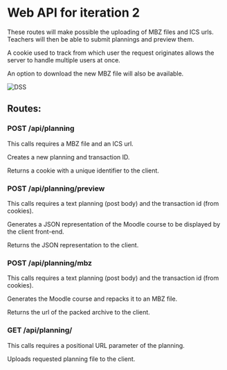 # Web API for iteration 2

These routes will make possible the uploading of MBZ files and ICS urls. Teachers will then be able to submit plannings and preview them.

A cookie used to track from which user the request originates allows the server to handle multiple users at once.

An option to download the new MBZ file will also be available.


![DSS](http://plantuml.com:80/plantuml/png/hP2nRiCm34HtVSMDpP0V28eEwTIXI-sf6o7JaLAPD2WbRl--Kbq4pU2j6WI8EjuzicVoWGtx9tHVkV1qGCSouFNuZZ4c1jN7otE7YoMtAfgsNziEUEDoCK4naao-H1N40GzUzIDotZcNL6SieLc9mgkCqIPgGeTw-etymfy5SoAHA2SiiOJjZBy-Z_kRpo_QR7oDl80o2ETScurhBREK7mpeY18Odb8D9dFrTkuVkDRVkuctAHk1LCf9TMXRDn_YbRy1)


## Routes:

### POST /api/planning

This calls requires a MBZ file and an ICS url.

Creates a new planning and transaction ID.

Returns a cookie with a unique identifier to the client.


### POST /api/planning/preview

This calls requires a text planning (post body) and the transaction id (from cookies).

Generates a JSON representation of the Moodle course to be displayed by the client front-end.

Returns the JSON representation to the client.

### POST /api/planning/mbz

This calls requires a text planning (post body) and the transaction id (from cookies).

Generates the Moodle course and repacks it to an MBZ file.

Returns the url of the packed archive to the client.

### GET /api/planning/<id>

This calls requires a positional URL parameter of the planning.

Uploads requested planning file to the client.
